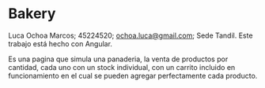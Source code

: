 # Bakery
Luca Ochoa Marcos; 45224520; ochoa.luca@gmail.com; Sede Tandil.
Este trabajo está hecho con Angular.

Es una pagina que simula una panaderia, la venta de productos por cantidad, cada uno con un stock individual, con un carrito incluido en funcionamiento en el cual se pueden agregar perfectamente cada producto.